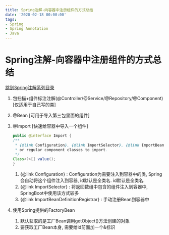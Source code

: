```yaml
---
title: Spring注解-向容器中注册组件的方式总结
date: '2020-02-18 00:00:00'
tags:
- Spring
- Spring Annotation
- Java
---
```


# Spring注解-向容器中注册组件的方式总结

[跳到Spring注解系列目录](spring-anno-table.md)

1. 包扫描+组件标注注解(@Controller/@Service/@Repository/@Component) [仅适用于自己写的类]

2. @Bean [可用于导入第三包里面的组件]

3. @Import [快速给容器中导入一个组件]

   ```java
   public @interface Import {
   /**
    * {@link Configuration}, {@link ImportSelector}, {@link ImportBeanDefinitionRegistrar}
    * or regular component classes to import.
    */
   Class<?>[] value();
   }
   ```

   1. {@link Configuration} : Configuration为需要注入到容器中的类, Spring会自动将这个组件注入到容器, id默认是全类名. id默认是全类名.
   2. {@link ImportSelector} : 将返回数组中包含的组件注入到容器中, SpringBoot中使用该方式较多
   3. {@link ImportBeanDefinitionRegistrar} : 手动注册Bean到容器中

4. 使用Spring提供的FactoryBean

   1. 默认获取的是工厂Bean调用getObject()方法创建的对象
   2. 要获取工厂Bean本身, 需要给id前面加一个&标识
